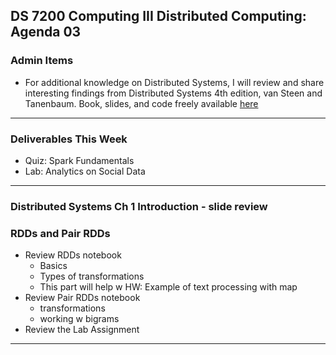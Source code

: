 ## DS 7200 Computing III Distributed Computing: Agenda 03



### Admin Items

- For additional knowledge on Distributed Systems, I will review and share interesting findings from Distributed Systems 4th edition, van Steen and Tanenbaum. Book, slides, and code freely available [here](https://www.distributed-systems.net/index.php/books/ds4/)


---

### Deliverables This Week

- Quiz: Spark Fundamentals
- Lab: Analytics on Social Data

---

### Distributed Systems Ch 1 Introduction - slide review

### RDDs and Pair RDDs

- Review RDDs notebook
  - Basics
  - Types of transformations
  - This part will help w HW: Example of text processing with map
- Review Pair RDDs notebook
  - transformations
  - working w bigrams
- Review the Lab Assignment

--- 

